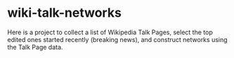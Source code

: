 # wiki-talk-networks
Here is a project to collect a list of Wikipedia Talk Pages, 
select the top edited ones started recently (breaking news), 
and construct networks using the Talk Page data.
